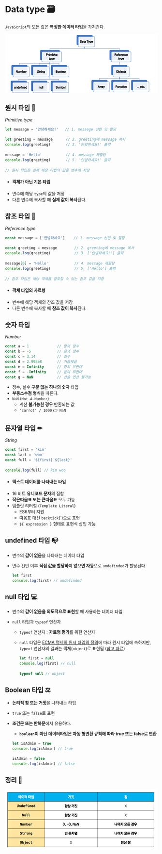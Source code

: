 # Data type 🗃

`JavaScript`의 모든 값은 **특정한 데이터 타입**을 가져간다.

![image-20220916162359052](Data_type.assets/image-20220916162359052.png)



## 원시 타입 💾

*Primitive type*

```js
let message = '안녕하세요!'   // 1. messege 선언 및 할당

let greeting = message		// 2. greeting에 message 복사
console.log(greeting)		// 3. '안녕하세요!' 출력

message = 'Hello'			// 4. message 재할당
console.log(greeting)		// 5. '안녕하세요!' 출력

// 원시 타입은 실제 해당 타입의 값을 변수에 저장
```



- #### 객체가 아닌 기본 타입
- 변수에 해당 `type`의 값을 저장
- 다른 변수에 복사할 때 **실제 값이 복사**된다.



## 참조 타입 📲

*Reference type*

```js
const message = ['안녕하세요']	 // 1. message 선언 및 할당

const greeting = message		// 2. greeting에 message 복사
console.log(greeting)			// 3. ['안녕하세요!'] 출력

message[0] = 'Hello'			// 4. message 재할당
console.log(greeting)			// 5. ['Hello'] 출력

// 참조 타입은 해당 객체를 참조할 수 있는 참조 값을 저장
```



- #### 객체 타입의 자료형
- 변수에 해당 객체의 참조 값을 저장
- 다른 변수에 복사할 때 **참조 값이 복사**된다.



## 숫자 타입

*Number*

```js
const a = 1				// 양의 정수
const b = -5			// 음의 정수
const c = 3.14			// 실수
const d = 2.998e8		// 거듭제곱 
const e = Infinity		// 양의 무한대
const f = -Infinity		// 음의 무한대
const g = NaN			// 산술 연산 불가능
```



- 정수,  실수 구**분 없는 하나의 숫자** 타입
- **부동소수점 형식**을 따른다.
- `NaN`  (`Not-A-Number`)
  - 계산 **불가능한 경우** 반환되는 값
  - `'carrot' / 1000` 👉 `NaN`



## 문자열 타입 ✏

*String*

```js
const first = 'kim'
const last = 'woo'
const full = '${first} ${last}'

console.log(full) // kim woo
```



- #### 텍스트 데이터를 나타내는 타입
- 16 비트 **유니코드 문자**의 집합
- **작은따옴표 또는 큰따옴표** 모두 가능
- 템플릿 리터럴 (`Template Literal`)
  - ES6부터 지원
  - 따옴표 대신 `backtick`(`)으로 표현
  - `${ expression }` 형태로 표현식 삽입 가능



## undefined 타입 📭

- 변수의 **값이 없음**을 나타내는 데이터 타입

- 변수 선언 이후 **직접 값을 할당하지 않으면 자동**으로 `undefinded`가 할당된다

  ```js
  let first
  console.log(first) // undefinded
  ```



## null 타입 💻

- 변수의 **값이 없음을 의도적으로 표현**할 때 사용하는 데이터 타입

- `null` 타입과 `typeof` 연산자

  - `typeof` 연산자 : **자료형 평가**를 위한 연산자

  - `null` 타입은 [ECMA 명세의 원시 타입의 정의](https://tc39.es/ecma262/#sec-primitive-value)에 따라 원시 타입에 속하지만, `typeof` 연산자의 결과는 객체(`object`)로 표현됨 ([참고 자료](https://2ality.com/2013/10/typeof-null.html))

    ``` js
    let first = null
    console.log(first) // null
    
    typeof null // object
    ```

  

## Boolean 타입 ⚖

- **논리적 참 또는 거짓**을 나타내는 타입

- `true` 또는 `false`로 표현

- **조건문 또는 반복문**에서 유용하다.

  - **`boolean`이 아닌 데이터타입은 자동 형변환 규칙에 따라  true 또는 false로 변환**

  ```js
  let isAdmin = true
  console.log(isAdmin) // true
  
  isAdmin = false
  console.log(isAdmin) // false
  ```

  

## 정리 📝

![image-20220916165207185](Data_type.assets/image-20220916165207185.png)





